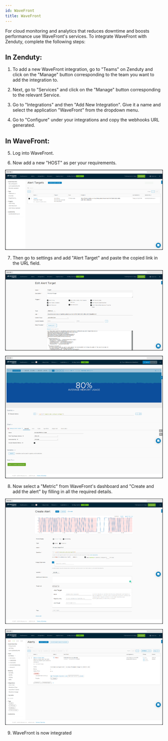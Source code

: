 ```yaml
---
id: WaveFront
title: WaveFront
---
```

For cloud monitoring and analytics that reduces downtime and boosts performance use WaveFront's services. To integrate WaveFront with Zenduty, complete the following steps:

## In Zenduty:

1. To add a new WaveFront integration, go to "Teams" on Zenduty and click on the "Manage" button corresponding to the team you want to add the integration to.

2. Next, go to "Services" and click on the "Manage" button corresponding to the relevant Service.

3. Go to "Integrations" and then "Add New Integration". Give it a name and select the application "WaveFront" from the dropdown menu.

4. Go to "Configure" under your integrations and copy the webhooks URL generated. 

## In WaveFront:

5. Log into WaveFront.

6. Now add a new "HOST" as per your requirements. 

![](/img/Integrations/WaveFront/1.png)

7. Then go to settings and add "Alert Target" and paste the copied link in the URL field.

![](/img/Integrations/WaveFront/2.png)

![](/img/Integrations/WaveFront/3.png)

8. Now select a "Metric" from WaveFront's dashboard and "Create and add the alert" by filling in all the required details.

![](/img/Integrations/WaveFront/4.png)

![](/img/Integrations/WaveFront/5.png)

9. WaveFront is now integrated